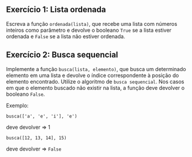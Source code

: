 ## Exercício 1: Lista ordenada

Escreva a função ```ordenada(lista)```, que recebe uma lista com números inteiros como parâmetro e devolve o booleano ```True``` se a lista estiver ordenada e ```False``` se a lista não estiver ordenada.

## Exercício 2: Busca sequencial

Implemente a função ```busca(lista, elemento)```, que busca um determinado elemento em uma lista e devolve o índice correspondente à posição do elemento encontrado. Utilize o algoritmo de ```busca sequencial```. Nos casos em que o elemento buscado não existir na lista, a função deve devolver o booleano ```False```.

Exemplo:

```
busca(['a', 'e', 'i'], 'e')
```
deve devolver => 1

```
busca([12, 13, 14], 15)
```
deve devolver => ```False```